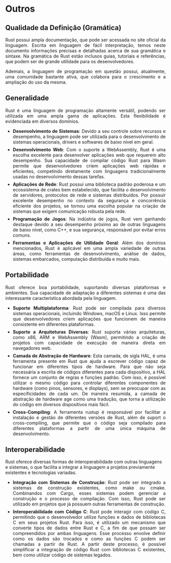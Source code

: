 # Outros
## Qualidade da Definição (Gramática)

<div style="text-align: justify; margin-bottom: 1em;">
Rust possui ampla documentação, que pode ser acessada no site oficial da linguagem. Escrita em linguagem de fácil interpretação, temos neste documento informações precisas e detalhadas acerca de sua gramática e sintaxe. Na gramática de Rust estão inclusos guias, tutoriais e referências, que podem ser de grande utilidade para os desenvolvedores.</div>

<div style="text-align: justify;">Ademais, a linguagem de programação em questão possui, atualmente, uma comunidade bastante ativa, que colabora para o crescimento e a ampliação do uso da mesma.</div>

## Generalidade

<div style="text-align: justify; margin-bottom: 0.5em;">Rust é uma linguagem de programação altamente versátil, podendo ser utilizada em uma ampla gama de aplicações. Esta flexibilidade é evidenciada em diversos domínios.</div>

* <div style="text-align: justify; margin-bottom: 0.5em;"><strong>Desenvolvimento de Sistemas</strong>: Devido a seu controle sobre recursos e desempenho, a linguagem pode ser utilizada para o desenvolvimento de sistemas operacionais, drivers e softwares de baixo nível em geral.</div>

* <div style="text-align: justify; margin-bottom: 0.5em;"><strong>Desenvolvimento Web</strong>: Com o suporte a WebAssembly, Rust é uma escolha excelente para desenvolver aplicações web que requerem alto desempenho. Sua capacidade de compilar código Rust para Wasm permite que desenvolvedores criem aplicações web rápidas e eficientes, competindo diretamente com linguagens tradicionalmente usadas no desenvolvimento dessas tarefas.</div>

* <div style="text-align: justify; margin-bottom: 0.5em;"><strong>Aplicações de Rede</strong>: Rust possui uma biblioteca padrão poderosa e um ecossistema de crates bem estabelecido, que facilita o desenvolvimento de servidores, protocolos de rede e sistemas distribuídos. Por possuir excelente desempenho no contexto da segurança e concorrência eficiente dos projetos, se tornou uma escolha popular na criação de sistemas que exigem comunicação robusta pela rede.</div>

* <div style="text-align: justify; margin-bottom: 0.5em;"><strong>Programação de Jogos</strong>: Na indústria de jogos, Rust vem ganhando destaque devido a seu desempenho próximo ao de outras linguagens de baixo nível, como C++, e sua segurança, responsável por evitar erros comuns.</div>

* <div style="text-align: justify;"><strong>Ferramentas e Aplicações de Utilidade Geral</strong>: Além dos domínios mencionados, Rust é aplicável em uma ampla variedade de outras áreas, como ferramentas de desenvolvimento, análise de dados, sistemas embarcados, computação distribuída e muito mais.</div>

## Portabilidade

<div style="text-align: justify; margin-bottom: 1em;">Rust oferece boa portabilidade, suportando diversas plataformas e ambientes. Sua capacidade de adaptação a diferentes sistemas é uma das interessante característica abordada pela linguagem.</div>

* <div style="text-align: justify; margin-bottom: 0.5em;"><strong>Suporte Multiplataforma</strong>: Rust pode ser compilada para diversos sistemas operacionais, incluindo Windows, macOS e Linux. Isso permite que desenvolvedores criem aplicações que funcionem de maneira consistente em diferentes plataformas.</div>

* <div style="text-align: justify; margin-bottom: 0.5em;"><strong>Suporte a Arquiteturas Diversas</strong>: Rust suporta várias arquiteturas, como x86, ARM e WebAssembly (Wasm), permitindo a criação de projetos com capacidade de execução de maneira direta em navegadores web.</div>

* <div style="text-align: justify; margin-bottom: 0.5em;"><strong>Camada de Abstração de Hardware</strong>: Esta camada, de sigla HAL, é uma ferramenta presente em Rust que ajuda a escrever código capaz de funcionar em diferentes tipos de hardware. Para que não seja necessária a escrita de códigos diferentes para cada dispositivo, a HAL fornece um conjunto de regras e funções padrão. Com isso, é possível utilizar o mesmo código para controlar diferentes componentes de hardware (como pinos, sensores, e displays), sem se preocupar com as especificidades de cada um. De maneira resumida, a camada de abstração de hardware age como uma tradução, que torna a utilização do código em diversos dispositivos mais fácil.</div>

* <div style="text-align: justify;"><strong>Cross-Compiling</strong>: A ferramenta rustup é responsável por facilitar a instalação e gestão de diferentes versões de Rust, além de suport o cross-compiling, que permite que o código seja compilado para diferentes plataformas a partir de uma única máquina de desenvolvimento.</div>

## Interoperabilidade
Rust oferece diversas formas de interoperabilidade com outras linguagens e sistemas, o que facilita a integrar a linguagem a projetos previamente existentes e tecnologias variadas.

* <div style="text-align: justify; margin-bottom: 0.5em;"><strong>Integração com Sistemas de Construção</strong>: Rust pode ser integrado a sistemas de construção existentes, como make ou cmake. Combinandos com Cargo, esses sistemas podem gerenciar a construção e o processo de compilação. Com isso, Rust pode ser utilizado em projetos que já possuem outras ferramentas de construção.</div>

* <div style="text-align: justify;"><strong>Interoperabilidade com Código C</strong>: Rust pode interagir com código C, permitindo que o desenvolvedor utilize funções e dados de bibliotecas C em seus projetos Rust. Para isso, é utilizado um mecanismo que converte tipos de dados entre Rust e C, a fim de que possam ser compreendidos por ambas linguagens. Esse processo envolve definir como os dados são trocados e como as funções C podem ser chamadas a partir de Rust. A partir deste processo, é possível simplificar a integração de código Rust com bibliotecas C existentes, bem como utilizar código de sistemas legados.</div>